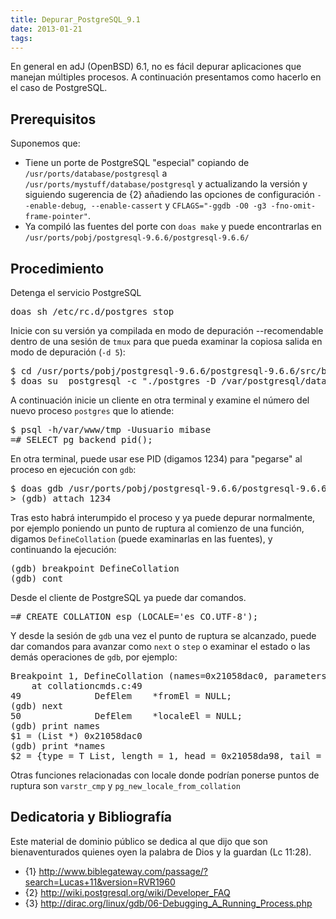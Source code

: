 ```yaml
---
title: Depurar_PostgreSQL_9.1
date: 2013-01-21
tags:
---
```

En general en adJ (OpenBSD) 6.1, no es fácil depurar aplicaciones que manejan múltiples  procesos.   A continuación presentamos como hacerlo en el caso de PostgreSQL.

## Prerequisitos

Suponemos que:
* Tiene un porte de PostgreSQL "especial" copiando de ```/usr/ports/database/postgresql``` a ```/usr/ports/mystuff/database/postgresql``` y actualizando la versión y siguiendo sugerencia de {2} añadiendo las opciones de configuración ```--enable-debug```,  ```--enable-cassert``` y `CFLAGS="-ggdb -O0 -g3 -fno-omit-frame-pointer"`.
* Ya compiló las fuentes del porte con ```doas make``` y  puede encontrarlas en ```/usr/ports/pobj/postgresql-9.6.6/postgresql-9.6.6/```

## Procedimiento

Detenga el servicio PostgreSQL

<pre>
doas sh /etc/rc.d/postgres stop
</pre>

Inicie con su versión ya compilada en modo de depuración --recomendable dentro de una sesión de ```tmux``` para que pueda examinar la copiosa salida en modo de depuración (```-d 5```):

<pre>
$ cd /usr/ports/pobj/postgresql-9.6.6/postgresql-9.6.6/src/backend
$ doas su _postgresql -c "./postgres -D /var/postgresql/data -d 5"
</pre>

A continuación inicie un cliente en otra terminal y examine el número del nuevo proceso ```postgres``` que lo atiende:
<pre>
$ psql -h/var/www/tmp -Uusuario mibase
=# SELECT pg_backend_pid(); 
</pre>
En otra terminal, puede usar ese PID (digamos 1234) para "pegarse" al proceso en ejecución con ```gdb```:
<pre>
$ doas gdb /usr/ports/pobj/postgresql-9.6.6/postgresql-9.6.6/src/backend/postgres
> (gdb) attach 1234
</pre>

Tras esto habrá interumpido el proceso y ya puede depurar normalmente, por ejemplo poniendo un punto de ruptura al comienzo de una función, digamos ```DefineCollation``` (puede examinarlas en las fuentes), y continuando la ejecución:
<pre>
(gdb) breakpoint DefineCollation
(gdb) cont
</pre>

Desde el cliente de PostgreSQL ya puede dar comandos.
<pre>
=# CREATE COLLATION esp (LOCALE='es_CO.UTF-8');
</pre>

Y desde la sesión de ```gdb``` una vez el punto de ruptura se alcanzado, puede dar comandos para avanzar como ```next``` o ```step``` o examinar el estado o las demás operaciones de ```gdb```, por ejemplo:

<pre>
Breakpoint 1, DefineCollation (names=0x21058dac0, parameters=0x21058dbe8)
    at collationcmds.c:49
49              DefElem    *fromEl = NULL;
(gdb) next
50              DefElem    *localeEl = NULL;
(gdb) print names
$1 = (List *) 0x21058dac0
(gdb) print *names
$2 = {type = T_List, length = 1, head = 0x21058da98, tail = 0x21058da98}
</pre>

Otras funciones relacionadas con locale donde podrían ponerse puntos de ruptura son `varstr_cmp` y `pg_new_locale_from_collation`

## Dedicatoria y Bibliografía

Este material de dominio público se dedica al que dijo que son bienaventurados quienes oyen la palabra de Dios y la guardan (Lc 11:28).

* {1} http://www.biblegateway.com/passage/?search=Lucas+11&version=RVR1960
* {2} http://wiki.postgresql.org/wiki/Developer_FAQ
* {3} http://dirac.org/linux/gdb/06-Debugging_A_Running_Process.php

